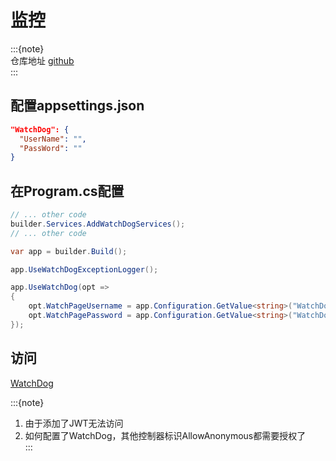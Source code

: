 # 监控

:::{note}  
仓库地址 [github](https://github.com/IzyPro/WatchDog)  
:::  

## 配置appsettings.json  
```json  
"WatchDog": {
  "UserName": "",
  "PassWord": ""
}
```  

## 在Program.cs配置  

```csharp 
// ... other code  
builder.Services.AddWatchDogServices();
// ... other code  

var app = builder.Build();

app.UseWatchDogExceptionLogger();

app.UseWatchDog(opt =>
{
    opt.WatchPageUsername = app.Configuration.GetValue<string>("WatchDog:UserName");
    opt.WatchPagePassword = app.Configuration.GetValue<string>("WatchDog:PassWord");
});
```  

## 访问
[WatchDog](http://localhost:5252/WatchDog)  

:::{note}  
1. 由于添加了JWT无法访问  
2. 如何配置了WatchDog，其他控制器标识AllowAnonymous都需要授权了  
:::  


